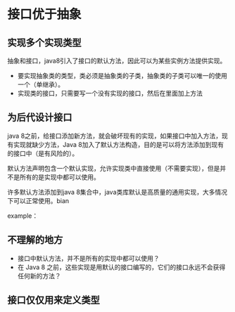 # 接口优于抽象

## 实现多个实现类型

抽象和接口，java8引入了接口的默认方法，因此可以为某些实例方法提供实现。

- 要实现抽象类的类型，类必须是抽象类的子类，抽象类的子类可以唯一的使用一个（单继承）。
- 实现类的接口，只需要写一个没有实现的接口，然后在里面加上方法






## 为后代设计接口

java 8之前，给接口添加新方法，就会破坏现有的实现，如果接口中加入方法，现有实现就缺少方法，Java 8加入了默认方法构造，目的是可以将方法添加到现有的接口中（是有风险的）。

默认方法声明包含一个默认实现，允许实现类中直接使用（不需要实现），但是并不是所有的是实现中都可以使用。

许多默认方法添加到java 8集合中，java类库默认是高质量的通用实现，大多情况下可以正常使用。bian

example：


## 不理解的地方

- 接口中默认方法，并不是所有的实现中都可以使用？
- 在 Java 8 之前，这些实现是用默认的接口编写的，它们的接口永远不会获得任何新的方法？


## 接口仅仅用来定义类型
